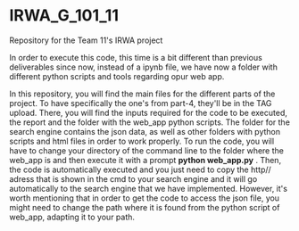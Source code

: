 # IRWA_G_101_11
Repository for the Team 11's IRWA project 

In order to execute this code, this time is a bit different than previous deliverables since now, instead of a ipynb file, we have now a folder with different python scripts and tools regarding opur web app.

In this repository, you will find the main files for the different parts of the project. To have specifically the one's from part-4, they'll be in the TAG upload.
There, you will find the inputs required for the code to be executed, the report and the folder with the web_app python scripts. The folder for the search engine contains the json data, as well as other folders with python scripts and html files in order to work properly. To run the code, you will have to change your directory of the command line to the folder where the web_app is and then execute it with a prompt **python web_app.py** . Then, the code is automatically executed and you just need to copy the http// adress that is shown in the cmd to your search engine and it will go automatically to the search engine that we have implemented. However, it's worth mentioning that in order to get the code to access the json file, you might need to change the path where it is found from the python script of web_app, adapting it to your path.

